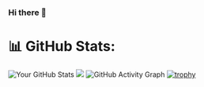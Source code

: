 ### Hi there 👋

<!--
**AnuGayan/AnuGayan** is a ✨ _special_ ✨ repository because its `README.md` (this file) appears on your GitHub profile.

Here are some ideas to get you started:

- 🔭 I’m currently working on ...
- 🌱 I’m currently learning ...
- 👯 I’m looking to collaborate on ...
- 🤔 I’m looking for help with ...
- 💬 Ask me about ...
- 📫 How to reach me: ...
- 😄 Pronouns: ...
- ⚡ Fun fact: ...
-->


# 📊 GitHub Stats:
![Your GitHub Stats](https://github-readme-stats.vercel.app/api?username=AnuGayan&show_icons=true&theme=radical)
![](https://github-readme-stats.vercel.app/api/top-langs/?username=AnuGayan&theme=dark&hide_border=false&include_all_commits=true&count_private=true&layout=compact)
![GitHub Activity Graph](https://github-readme-activity-graph.vercel.app/graph?username=AnuGayan&theme=react)
[![trophy](https://github-profile-trophy.vercel.app/?username=AnuGayan&theme=onedark)](https://github.com/ryo-ma/github-profile-trophy)


